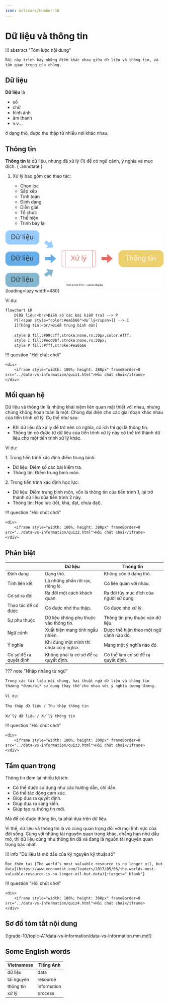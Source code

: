 ```yaml
---
icon: octicons/number-16
---
```


# Dữ liệu và thông tin

!!! abstract "Tóm lược nội dung"

    Bài này trình bày những điểm khác nhau giữa dữ liệu và thông tin, và tầm quan trọng của chúng.

## Dữ liệu

**Dữ liệu** là

- số
- chữ
- hình ảnh
- âm thanh
- v.v...

ở dạng thô, được thu thập từ nhiều nơi khác nhau.

## Thông tin

**Thông tin** là dữ liệu, nhưng đã xử lý (1) để có ngữ cảnh, ý nghĩa và mục đích.
{ .annotate }

1.  Xử lý bao gồm các thao tác:
    
    - Chọn lọc
    - Sắp xếp
    - Tính toán
    - Định dạng
    - Diễn giải
    - Tổ chức
    - Thể hiện
    - Trình bày lại

![Dữ liệu sau khi xử lý trở thành thông tin](data-vs-information/data-vs-information.svg){loading=lazy width=480}

Ví dụ:

```mermaid
flowchart LR
    D[Dữ liệu:<br/>Điểm số các bài kiểm tra] --> P
    P[[<span style="color:#ea6b66">Xử lý</span>]] --> I
    I[Thông tin:<br/>Điểm trung bình môn]

    style D fill:#99ccff,stroke:none,rx:30px,color:#fff;
    style I fill:#ecd06f,stroke:none,rx:30px;
    style P fill:#fff,stroke:#ea6b66
```

!!! question "Hỏi chút chơi"
    
    <div>
        <iframe style="width: 100%; height: 380px" frameBorder=0 src="../data-vs-information/quiz1.html">Hỏi chút chơi</iframe>
    </div>

## Mối quan hệ

Dữ liệu và thông tin là những khái niệm liên quan mật thiết với nhau, nhưng chúng không hoàn toàn là một. Chúng đại diện cho các giai đoạn khác nhau của tiến trình xử lý. Cụ thể như sau:  

- Khi dữ liệu đã xử lý để trở nên có nghĩa, có ích thì gọi là thông tin.
- Thông tin có được từ dữ liệu của tiến trình xử lý này có thể trở thành dữ liệu cho một tiến trình xử lý khác.

Ví dụ:

1\. Trong tiến trình xác định điểm trung bình:

- Dữ liệu: Điểm số các bài kiểm tra.
- Thông tin: Điểm trung bình môn.

2\. Trong tiến trình xác định học lực:

- Dữ liệu: Điểm trung bình môn, vốn là thông tin của tiến trình 1, lại trở thành dữ liệu của tiến trình 2 này.
- Thông tin: Học lực (tốt, khá, đạt, chưa đạt).

!!! question "Hỏi chút chơi"
    
    <div>
        <iframe style="width: 100%; height: 380px" frameBorder=0 src="../data-vs-information/quiz2.html">Hỏi chút chơi</iframe>
    </div>

## Phân biệt

| &nbsp; | Dữ liệu	| Thông tin |
| --- | --- | --- |
| Định dạng | Dạng thô.	| Không còn ở dạng thô. |
| Tính liên kết | Là những phần rời rạc, riêng lẻ. | Có liên quan với nhau. |
| Cơ sở ra đời | Ra đời một cách khách quan. | Ra đời tùy mục đích của người sử dụng. |
| Thao tác để có được | Có được nhờ thu thập. | Có được nhờ xử lý. |
| Sự phụ thuộc | Dữ liệu không phụ thuộc vào thông tin. | Thông tin phụ thuộc vào dữ liệu. |
| Ngữ cảnh | Xuất hiện mang tính ngẫu nhiên. | Được thể hiện theo một ngữ cảnh nào đó. |
| Ý nghĩa | Khi đứng một mình thì chưa có ý nghĩa. | Mang một ý nghĩa nào đó. |
| Cơ sở để ra quyết định | Không phải là cơ sở để ra quyết định. | Có thể làm cơ sở để ra quyết định. |

??? note "Nhập nhằng từ ngữ"

    Trong các tài liệu nói chung, hai thuật ngữ dữ liệu và thông tin thường *được/bị* sử dụng thay thế cho nhau với ý nghĩa tương đương.

    Ví dụ:
    
    Thu thập dữ liệu / Thu thập thông tin

    Xử lý dữ liệu / Xử lý thông tin

!!! question "Hỏi chút chơi"
    
    <div>
        <iframe style="width: 100%; height: 300px" frameBorder=0 src="../data-vs-information/quiz3.html">Hỏi chút chơi</iframe>
    </div>

## Tầm quan trọng

Thông tin đem lại nhiều lợi ích:

- Có thể được sử dụng như các hướng dẫn, chỉ dẫn.
- Có thể tác động cảm xúc.
- Giúp đưa ra quyết định.
- Giúp đưa ra sáng kiến.
- Giúp tạo ra thông tin mới.

Mà để có được thông tin, ta phải dựa trên dữ liệu.

Vì thế, dữ liệu và thông tin là vô cùng quan trọng đối với mọi lĩnh vực của đời sống. Cùng với những tài nguyên quan trọng khác, chẳng hạn như dầu mỏ, thì dữ liệu cũng như thông tin đã và đang là nguồn tài nguyên quan trọng bậc nhất.

!!! info "Dữ liệu là mỏ dầu của kỷ nguyên kỹ thuật số"

    Đọc thêm tại [The world’s most valuable resource is no longer oil, but data](https://www.economist.com/leaders/2017/05/06/the-worlds-most-valuable-resource-is-no-longer-oil-but-data){:target="_blank"}

!!! question "Hỏi chút chơi"
    
    <div>
        <iframe style="width: 100%; height: 360px" frameBorder=0 src="../data-vs-information/quiz4.html">Hỏi chút chơi</iframe>
    </div>

## Sơ đồ tóm tắt nội dung

{!grade-10/topic-A1/data-vs-information/data-vs-information.mm.md!}

## Some English words

| Vietnamese | Tiếng Anh | 
| --- | --- |
| dữ liệu | data |
| tài nguyên | resource |
| thông tin | information |
| xử lý | process |